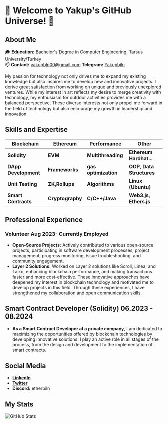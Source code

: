 # 🚀 Welcome to Yakup's GitHub Universe! 🌟

## About Me
🎓 **Education:** Bachelor's Degree in Computer Engineering, Tarsus University/Turkey   
📫 **Contact:** yakupbln00@gmail.com
   **Telegram:** [Yakupbiln](https://t.me/Yakupbiln)

My passion for technology not only drives me to expand my existing knowledge but also inspires me to develop new and innovative projects. I derive great satisfaction from working on unique and previously unexplored ventures. While my interest in art reflects my desire to merge creativity with technology, my enthusiasm for outdoor activities provides me with a balanced perspective. These diverse interests not only propel me forward in the field of technology but also encourage my growth in leadership and innovation.

## Skills and Expertise

| **Blockchain**       | **Ethereum**   | **Performance**     | **Other**               |
|----------------------|----------------|---------------------|-------------------------|
| **Solidity**         | **EVM**        | **Multithreading**  | **Ethereum Hardhat...** |
| **DApp Development** | **Frameworks** | **gas optimization**| **OOP, Data Structures**|
| **Unit Testing**     | **ZK,Rollups** | **Algorithms**      | **Linux (Ubuntu)**      |
| **Smart Contracts**  |**Cryptography**| **C/C++/Java**      | **Web3.js, Ethers.js**  |

## Professional Experience
### Volunteer Aug 2023- Currently Employed
- **Open-Source Projects:** Actively contributed to various open-source projects, participating in software development processes, project management, progress monitoring, issue troubleshooting, and community engagement.
- **Layer 2 Solutions:** Worked on Layer 2 solutions like Scroll, Linea, and Taiko, enhancing blockchain performance, and making transactions faster and more cost-effective. These innovative approaches have deepened my interest in blockchain technology and motivated me to develop projects in this field. Through these experiences, I have strengthened my collaboration and open communication skills.

## Smart Contract Developer (Solidity)  06.2023 - 08.2024
- **As a Smart Contract Developer at a private company**, I am dedicated to maximizing the opportunities offered by blockchain technologies by developing innovative solutions. I play an active role in all stages of the process, from the design and development to the implementation of smart contracts.

## Social Media
- **[LinkedIn](https://www.linkedin.com/in/yakup-bilen-911374239/)**
- **[Twitter](https://x.com/etherbiln)**
- **Discord:** etherbiln

## My Stats
![GitHub Stats](https://github-readme-stats.vercel.app/api?username=etherbiln&show_icons=true&theme=radical)
